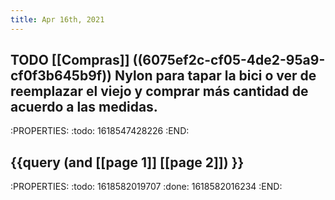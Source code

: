 ```yaml
---
title: Apr 16th, 2021
---
```


## TODO [[Compras]] ((6075ef2c-cf05-4de2-95a9-cf0f3b645b9f)) Nylon para tapar la bici o ver de reemplazar el viejo y comprar más cantidad de acuerdo a las medidas.
:PROPERTIES:
:todo: 1618547428226
:END:
## {{query (and [[page 1]] [[page 2]]) }}
:PROPERTIES:
:todo: 1618582019707
:done: 1618582016234
:END:
